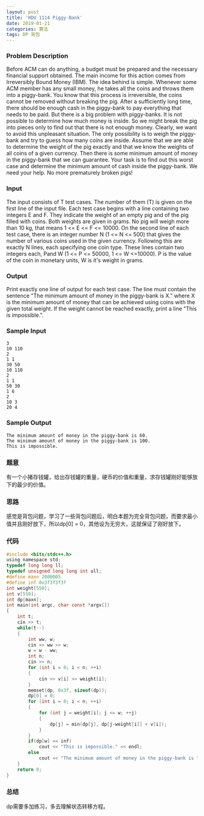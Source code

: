 ```yaml
---
layout: post
title: 'HDU 1114 Piggy-Bank'
date: 2019-01-21
categories: 算法
tags: DP 背包
---
```


### Problem Description

Before ACM can do anything, a budget must be prepared and the necessary financial support obtained. The main income for this action comes from Irreversibly Bound Money (IBM). The idea behind is simple. Whenever some ACM member has any small money, he takes all the coins and throws them into a piggy-bank. You know that this process is irreversible, the coins cannot be removed without breaking the pig. After a sufficiently long time, there should be enough cash in the piggy-bank to pay everything that needs to be paid. 
But there is a big problem with piggy-banks. It is not possible to determine how much money is inside. So we might break the pig into pieces only to find out that there is not enough money. Clearly, we want to avoid this unpleasant situation. The only possibility is to weigh the piggy-bank and try to guess how many coins are inside. Assume that we are able to determine the weight of the pig exactly and that we know the weights of all coins of a given currency. Then there is some minimum amount of money in the piggy-bank that we can guarantee. Your task is to find out this worst case and determine the minimum amount of cash inside the piggy-bank. We need your help. No more prematurely broken pigs! 

### Input

The input consists of T test cases. The number of them (T) is given on the first line of the input file. Each test case begins with a line containing two integers E and F. They indicate the weight of an empty pig and of the pig filled with coins. Both weights are given in grams. No pig will weigh more than 10 kg, that means 1 <= E <= F <= 10000. On the second line of each test case, there is an integer number N (1 <= N <= 500) that gives the number of various coins used in the given currency. Following this are exactly N lines, each specifying one coin type. These lines contain two integers each, Pand W (1 <= P <= 50000, 1 <= W <=10000). P is the value of the coin in monetary units, W is it's weight in grams. 

### Output

Print exactly one line of output for each test case. The line must contain the sentence "The minimum amount of money in the piggy-bank is X." where X is the minimum amount of money that can be achieved using coins with the given total weight. If the weight cannot be reached exactly, print a line "This is impossible.". 

### Sample Input

```
3
10 110
2
1 1
30 50
10 110
2
1 1
50 30
1 6
2
10 3
20 4
```

### Sample Output

```
The minimum amount of money in the piggy-bank is 60.
The minimum amount of money in the piggy-bank is 100.
This is impossible.
```

### 题意

有一个小猪存钱罐，给出存钱罐的重量，硬币的价值和重量，求存钱罐刚好能够放下的最少的价值。

### 思路

感觉是背包问题，学习了一些背包问题后，明白本题为完全背包问题，而要求最小值并且刚好放下，所以dp[0] = 0，其他设为无穷大，这就保证了刚好放下。

### 代码

```c
#include <bits/stdc++.h>
using namespace std;
typedef long long ll;
typedef unsigned long long int ull;
#define maxn 2000005
#define inf 0x3f3f3f3f
int weight[550];
int v[550];
int dp[maxn];
int main(int argc, char const *argv[])
{
	int t;
	cin >> t;
	while(t--)
	{
		int ww, w;
		cin >> ww >> w;
		w = w - ww;
		int n;
		cin >> n;
		for (int i = 0; i < n; ++i)
		{
			cin >> v[i] >> weight[i];
		}
		memset(dp, 0x3f, sizeof(dp));
		dp[0] = 0;
		for (int i = 0; i < n; ++i)
		{
			for (int j = weight[i]; j <= w; ++j)
			{
				dp[j] = min(dp[j], dp[j-weight[i]] + v[i]);
			}
		}
		if(dp[w] == inf)
			cout << "This is impossible." << endl;
		else
			cout << "The minimum amount of money in the piggy-bank is " << dp[w] << "." << endl;
	}
	return 0;
}
```

### 总结

dp需要多加练习，多去理解状态转移方程。